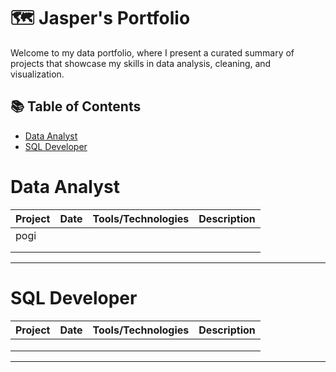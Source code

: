 # 🗺 Jasper's Portfolio

Welcome to my data portfolio, where I present a curated summary of projects that showcase my skills in data analysis, cleaning, and visualization.

## 📚 Table of Contents
- [Data Analyst](#DataAnalyst)
- [SQL Developer](#SQLDeveloper)


# Data Analyst

| Project | Date | Tools/Technologies | Description |
| ------- | ----- | ------------------ | ----------- |
|  pogi       |       |                    |             |
|         |       |                    |             |
|         |       |                    |             |


***

# SQL Developer

| Project | Date | Tools/Technologies | Description |
| ------- | ----- | ------------------ | ----------- |
|         |       |                    |             |
|         |       |                    |             |
|         |       |                    |             |

***

